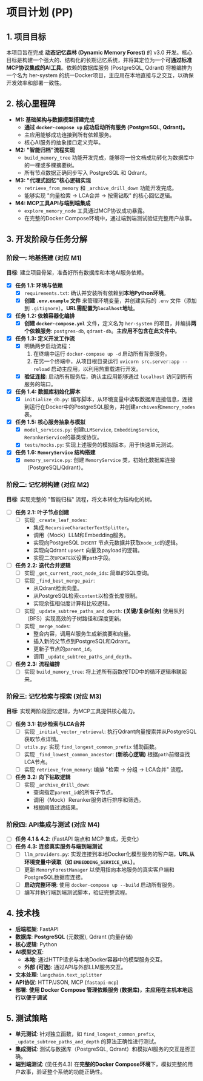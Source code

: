 # 项目计划 (PP)

## 1. 项目目标

本项目旨在完成 **动态记忆森林 (Dynamic Memory Forest)** 的 v3.0 开发。核心目标是构建一个强大的、结构化的长期记忆系统，并将其定位为一个**可通过标准MCP协议集成的AI工具**。依赖的数据库服务 (PostgreSQL, Qdrant) 将被编排为一个名为 her-system 的统一Docker项目，主应用在本地直接与之交互，以确保开发效率和部署一致性。

## 2. 核心里程碑

-   **M1: 基础架构与数据模型搭建完成**
    -   **通过 `docker-compose up` 成功启动所有服务 (PostgreSQL, Qdrant)。**
    -   主应用能够成功连接到所有依赖服务。
    -   核心AI服务的抽象接口定义完毕。
-   **M2: "智能归档"流程实现**
    -   `build_memory_tree` 功能开发完成，能够将一份文档成功转化为数据库中的一棵或多棵摘要树。
    -   所有节点数据正确同步写入 PostgreSQL 和 Qdrant。
-   **M3: "代理式回忆"核心逻辑实现**
    -   `retrieve_from_memory` 和 `_archive_drill_down` 功能开发完成。
    -   能够实现 "向量检索 -> LCA合并 -> 按需钻取" 的核心回忆逻辑。
-   **M4: MCP工具API与端到端集成**
    -   `explore_memory_node` 工具通过MCP协议成功暴露。
    -   在完整的Docker Compose环境中，通过端到端测试验证完整用户故事。

## 3. 开发阶段与任务分解

### **阶段一: 地基搭建 (对应 M1)**

**目标**: 建立项目骨架，准备好所有数据库和本地AI服务依赖。

- [x] **任务 1.1: 环境与依赖**
  - [x] `requirements.txt`: 确认并安装所有依赖到**本地Python环境**。
  - [x] **创建 `.env.example` 文件** 来管理环境变量，并创建实际的 `.env` 文件（添加到 `.gitignore`）。**URL需配置为`localhost`地址**。

- [x] **任务 1.2: 依赖容器化编排**
  - [x] **创建 `docker-compose.yml`** 文件，定义名为 `her-system` 的项目，并编排**两个依赖服务**: `postgres-db`, `qdrant-db`。**主应用不包含在此文件中**。

- [x] **任务 1.3: 定义开发工作流**
  - [x] 明确两步启动流程：
      1.  在终端中运行 `docker-compose up -d` 启动所有背景服务。
      2.  在另一个终端中，从项目根目录运行 `uvicorn src.server:app --reload` 启动主应用，以利用热重载进行开发。
  - [x] **验证连接**: 启动所有服务后，确认主应用能够通过 `localhost` 访问到所有服务的端口。

- [x] **任务 1.4: 数据库初始化脚本**
  - [x] `initialize_db.py`: 编写脚本，从环境变量中读取数据库连接信息，连接到运行在Docker中的PostgreSQL服务，并创建`archives`和`memory_nodes`表。

- [x] **任务 1.5: 核心服务抽象与模拟**
    - [x] `model_services.py`: 创建`LLMService`, `EmbeddingService`, `RerankerService`的基类或协议。
    - [x] `tests/mocks.py`: 实现上述服务的模拟版本，用于快速单元测试。

- [x] **任务 1.6: `MemoryService` 结构搭建**
    - [x] `memory_service.py`: 创建 `MemoryService` 类，初始化数据库连接（PostgreSQL/Qdrant）。

### **阶段二: 记忆树构建 (对应 M2)**

**目标**: 实现完整的 "智能归档" 流程，将文本转化为结构化的树。

-   [ ] **任务 2.1: 叶子节点创建**
    -   [ ] 实现 `_create_leaf_nodes`:
        -   集成 `RecursiveCharacterTextSplitter`。
        -   调用（Mock）LLM和Embedding服务。
        -   实现向PostgreSQL `INSERT` 节点元数据并获取`node_id`的逻辑。
        -   实现向Qdrant `upsert` 向量及payload的逻辑。
        -   实现二次`UPDATE`以设置`path`字段。
-   [ ] **任务 2.2: 迭代合并逻辑**
    -   [ ] 实现 `_get_current_root_node_ids`: 简单的SQL查询。
    -   [ ] 实现 `_find_best_merge_pair`:
        -   从Qdrant检索向量。
        -   从PostgreSQL检索`content`以检查长度限制。
        -   实现余弦相似度计算和比较逻辑。
    -   [ ] 实现 `_update_subtree_paths_and_depth`: **(关键/复杂任务)** 使用队列（BFS）实现高效的子树路径和深度更新。
    -   [ ] 实现 `_merge_nodes`:
        -   整合内容，调用AI服务生成新摘要和向量。
        -   插入新的父节点到PostgreSQL和Qdrant。
        -   更新子节点的`parent_id`。
        -   调用 `_update_subtree_paths_and_depth`。
-   [ ] **任务 2.3: 流程编排**
    -   [ ] 实现 `build_memory_tree`: 将上述所有函数按TDD中的循环逻辑串联起来。

### **阶段三: 记忆检索与探索 (对应 M3)**

**目标**: 实现两阶段回忆逻辑，为MCP工具提供核心能力。

-   [ ] **任务 3.1: 初步检索与LCA合并**
    -   [ ] 实现 `_initial_vector_retrieval`: 执行Qdrant向量搜索并从PostgreSQL获取节点详情。
    -   [ ] `utils.py`: 实现 `find_longest_common_prefix` 辅助函数。
    -   [ ] 实现 `_find_lowest_common_ancestor`: **(新核心逻辑)** 根据`path`前缀查找LCA节点。
    -   [ ] 实现 `retrieve_from_memory`: 编排 "检索 -> 分组 -> LCA合并" 流程。
-   [ ] **任务 3.2: 向下钻取逻辑**
    -   [ ] 实现 `_archive_drill_down`:
        -   查询指定`parent_id`的所有子节点。
        -   调用（Mock）Reranker服务进行排序和筛选。
        -   根据阈值过滤结果。

### **阶段四: API集成与测试 (对应 M4)**

- [ ] **任务 4.1 & 4.2**: (FastAPI 端点和 MCP 集成，无变化)
- [ ] **任务 4.3: 连接真实服务与端到端测试**
    - [ ] `llm_providers.py`: 实现连接到本地Docker化模型服务的客户端，**URL从环境变量中读取（如 `EMBEDDING_SERVICE_URL`）**。
    - [ ] 更新 `MemoryForestManager` 以使用指向本地服务的真实客户端和PostgreSQL数据库连接。
    - [ ] **启动完整环境**: 使用 `docker-compose up --build` 启动所有服务。
    - [ ] 编写并执行端到端测试脚本，验证完整流程。

## 4. 技术栈

-   **后端框架**: FastAPI
-   **数据库**: **PostgreSQL** (元数据), Qdrant (向量存储)
-   **核心逻辑**: Python
-   **AI模型交互**:
    -   **本地**: 通过HTTP请求与本地Docker容器中的模型服务交互。
    -   **外部 (可选)**: 通过API与外部LLM服务交互。
-   **文本处理**: `langchain.text_splitter`
-   **API协议**: HTTP/JSON, MCP (`fastapi-mcp`)
-   **部署**: **使用 Docker Compose 管理依赖服务 (数据库)，主应用在主机本地运行以便于调试**

## 5. 测试策略

-   **单元测试**: 针对独立函数，如 `find_longest_common_prefix`, `_update_subtree_paths_and_depth` 的算法正确性进行测试。
-   **集成测试**: 测试与数据库（PostgreSQL, Qdrant）和模拟AI服务的交互是否正确。
-   **端到端测试**: (见任务4.3) 在**完整的Docker Compose环境**下，模拟完整的用户故事，验证整个系统的功能正确性。